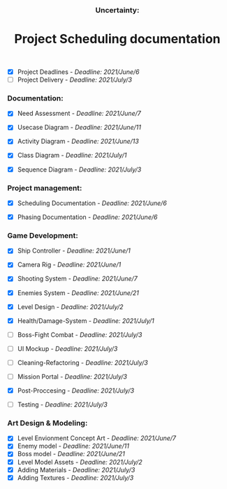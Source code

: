 <br />
<p align="center">

  <h3 align="center">Uncertainty:</h3>

  <h1 align="center"> Project Scheduling documentation </h1>  
    
  <p h2 align="center">
    <br />

- [x] Project Deadlines - *Deadline: 2021/June/6*
- [ ] Project Delivery - *Deadline: 2021/July/3*

### Documentation:  
- [x] Need Assessment - *Deadline: 2021/June/7*
- [x] Usecase Diagram - *Deadline: 2021/June/11*
- [x] Activity Diagram - *Deadline: 2021/June/13*
- [x] Class Diagram - *Deadline: 2021/July/1*
- [x] Sequence Diagram - *Deadline: 2021/July/3*


### Project management:  
- [x] Scheduling Documentation - *Deadline: 2021/June/6*
- [x] Phasing Documentation  - *Deadline: 2021/June/6*


### Game Development:
- [x] Ship Controller - *Deadline: 2021/June/1*
- [x] Camera Rig - *Deadline: 2021/June/1*
- [x] Shooting System - *Deadline: 2021/June/7*
- [x] Enemies System - *Deadline: 2021/June/21*
- [x] Level Design - *Deadline: 2021/July/2*
- [x] Health/Damage-System - *Deadline: 2021/July/1*
- [ ] Boss-Fight Combat - *Deadline: 2021/July/3*
- [ ] UI Mockup - *Deadline: 2021/July/3*
- [ ] Cleaning-Refactoring - *Deadline: 2021/July/3*
- [ ] Mission Portal - *Deadline: 2021/July/3*
- [x] Post-Proccesing - *Deadline: 2021/July/3*
- [ ] Testing - *Deadline: 2021/July/3*


### Art Design & Modeling:
- [x] Level Envionment Concept Art - *Deadline: 2021/June/7*
- [x] Enemy model - *Deadline: 2021/June/11*
- [x] Boss model - *Deadline: 2021/June/21*
- [x] Level Model Assets - *Deadline: 2021/July/2*
- [x] Adding Materials - *Deadline: 2021/July/3*
- [x] Adding Textures - *Deadline: 2021/July/3*
